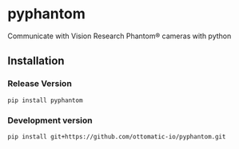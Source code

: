 # pyphantom

Communicate with Vision Research Phantom® cameras with python


## Installation

### Release Version

```
pip install pyphantom
```


### Development version

```
pip install git+https://github.com/ottomatic-io/pyphantom.git
```

